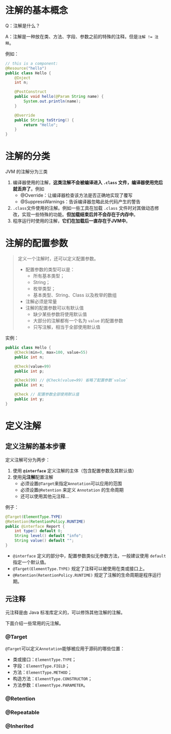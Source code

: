 # 注解的基本概念
Q：注解是什么？

A：注解是一种放在类、方法、字段、参数之前的特殊的注释。但是`注解 != 注释`。

例如：
```java
// this is a component:
@Resource("hello")
public class Hello {
    @Inject
    int n;

    @PostConstruct
    public void hello(@Param String name) {
        System.out.println(name);
    }

    @Override
    public String toString() {
        return "Hello";
    }
}
```

# 注解的分类
JVM 的注解分为三类
1. 编译器使用的注解，**这类注解不会被编译进入 `.class` 文件，编译器使用完后就丢弃了**。例如
    - @Override：让编译器检查该方法是否正确地实现了覆写
    - @SuppressWarnings：告诉编译器忽略此处代码产生的警告
2. `.class`文件使用的注解。例如一些工具在加载 `.class` 文件时对其做动态修改，实现一些特殊的功能。**但加载结束后并不会存在于内存中**。
3. 程序运行时使用的注解，**它们在加载后一直存在于JVM中**。

# 注解的配置参数

>定义一个注解时，还可以定义配置参数。
>
>- 配置参数的类型可以是：
>    - 所有基本类型；
>    - String；
>    - 枚举类型；
>    - 基本类型、String、Class 以及枚举的数组
>- 注解必须是常量
>- 注解的配置参数可以有默认值
>    - 缺少某些参数将使用默认值
>    - 大部分的注解都有一个名为 `value` 的配置参数
>    - 只写注解，相当于全部使用默认值

实例：

```java
public class Hello {
    @Check(min=0, max=100, value=55)
    public int n;

    @Check(value=99)
    public int p;

    @Check(99) // @Check(value=99) 省略了配置参数`value`
    public int x;

    @Check // 配置参数全部使用默认值
    public int y;
}
```

# 定义注解

## 定义注解的基本步骤

定义注解可分为两步：

1. 使用 **`@interface`** 定义注解的主体（包含配置参数及其默认值）
2. 使用**元注解**配置注解
    - 必须设置`@Target`来指定`Annotation`可以应用的范围
    - 必须设置`@Retention` 来定义 `Annotation` 的生命周期
    - 还可以使用其他元注释...



例子：

```java
@Target(ElementType.TYPE)
@Retention(RetentionPolicy.RUNTIME)
public @interface Report {
    int type() default 0;
    String level() default "info";
    String value() default "";
}
```

- `@interface` 定义的部分中，配置参数类似无参数方法，一般建议使用 `default` 指定一个默认值。
- `@Target(ElementType.TYPE)` 规定了注释可以被使用在类或接口上。
- `@Retention(RetentionPolicy.RUNTIME)` 规定了注解的生命周期是程序运行期。



## 元注释

元注释是由 Java 标准库定义的，可以修饰其他注解的注解。

下面介绍一些常用的元注解。



### @Target

`@Target`可以定义`Annotation`能够被应用于源码的哪些位置：

- 类或接口：`ElementType.TYPE`；
- 字段：`ElementType.FIELD`；
- 方法：`ElementType.METHOD`；
- 构造方法：`ElementType.CONSTRUCTOR`；
- 方法参数：`ElementType.PARAMETER`。

### @Retention



### @Repeatable



### @Inherited

